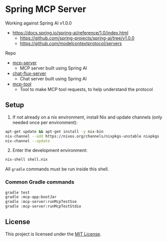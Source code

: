 
# Spring MCP Server

Working against Spring AI v1.0.0

- https://docs.spring.io/spring-ai/reference/1.0/index.html
  - https://github.com/spring-projects/spring-ai/tree/v1.0.0
  - https://github.com/modelcontextprotocol/servers

Repo
- [mcp-server](./mcp-server)
  - MCP server built using Spring AI
- [chat-flux-server](./chat-flux-server)
  - Chat server built using Spring AI
- [mcp-tool](./mcp-tool)
  - Tool to make MCP tool requests, to help understand the protocol

## Setup

1. If not already on a nix environment, install Nix and update channels (only needed once per environment):

```bash
apt-get update && apt-get install -y nix-bin 
nix-channel --add https://nixos.org/channels/nixpkgs-unstable nixpkgs
nix-channel --update
```

2. Enter the development environment:

```bash
nix-shell shell.nix
```

All `gradle` commands must be run inside this shell.

### Common Gradle commands

```bash
gradle test
gradle :mcp-app:bootJar
gradle :mcp-server:runMcpTestSse
gradle :mcp-server:runMcpTestStdio
```

## License

This project is licensed under the [MIT License](./LICENSE).

